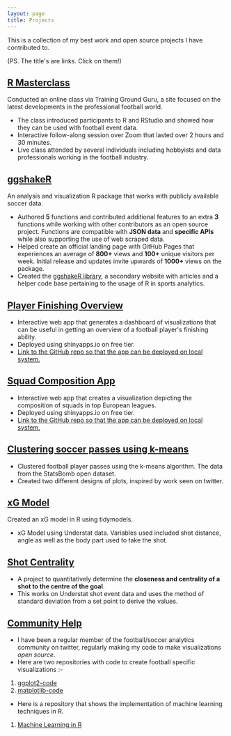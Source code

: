 ```yaml
---
layout: page
title: Projects
---
```


This is a collection of my best work and open source projects I have contributed to. 

(PS. The title's are links. Click on them!)

## [R Masterclass](https://trainingground.guru/articles/new-course-r-masterclass)

Conducted an online class via Training Ground Guru, a site focused on the latest developments in the
professional football world.

- The class introduced participants to R and RStudio and showed how they can be used with football event
data.
- Interactive follow-along session over Zoom that lasted over 2 hours and 30 minutes.
- Live class attended by several individuals including hobbyists and data professionals working in the football
industry.

## [ggshakeR](https://abhiamishra.github.io/ggshakeR/)

An analysis and visualization R package that works with publicly available soccer data.

- Authored **5** functions and contributed additional features to an extra **3** functions while working with other contributors as an open source project. Functions are compatible with **JSON data** and **specific APIs** while also supporting the use of web scraped data.
- Helped create an official landing page with GitHub Pages that experiences an average of **800+** views and **100+** unique visitors per week. Initial release and updates invite upwards of **1000+** views on the package.
- Created the [ggshakeR library](https://ggshaker.github.io/), a secondary website with articles and a helper code base pertaining to the usage of R in sports analytics. 

## [Player Finishing Overview](https://harshkrishna.shinyapps.io/PlayerFinishingOverview/?_ga=2.261886797.1933554447.1646064464-894996437.1645865622)

- Interactive web app that generates a dashboard of visualizations that can be useful in getting an overview of a football player's finishing ability.
- Deployed using shinyapps.io on free tier.
- [Link to the GitHub repo so that the app can be deployed on local system.](https://github.com/harshkrishna17/PlayerFinishingOverviewShiny)

## [Squad Composition App](https://harshkrishna.shinyapps.io/SquadCompositionApp/)

- Interactive web app that creates a visualization depicting the composition of squads in top European leagues.
- Deployed using shinyapps.io on free tier.
- [Link to the GitHub repo so that the app can be deployed on local system.](https://github.com/harshkrishna17/Squad-Composition-App-) 

## [Clustering soccer passes using k-means](https://github.com/harshkrishna17/K-means-Clustering-of-Passes-in-R)

- Clustered football player passes using the k-means algorithm. The data from the StatsBomb open dataset. 
- Created two different designs of plots, inspired by work seen on twitter.

## [xG Model](https://github.com/harshkrishna17/xG-Model-in-R) 

Created an xG model in R using tidymodels.

- xG Model using Understat data. Variables used included shot distance, angle as well as the body part used to take the shot.

## [Shot Centrality](https://github.com/harshkrishna17/Shot-Centrality)

- A project to quantitatively determine the **closeness and centrality of a shot to the centre of the goal**. 
- This works on Understat shot event data and uses the method of standard deviation from a set point to derive the values.

## [Community Help](https://twitter.com/placehoIder2004)

- I have been a regular member of the football/soccer analytics community on twitter, regularly making my code to make visualizations *open source*. 
- Here are two repositories with code to create football specific visualizations :-

1. [ggplot2-code](https://github.com/harshkrishna17/R-Code)
2. [matplotlib-code](https://github.com/harshkrishna17/matplotlib-code)

- Here is a repository that shows the implementation of machine learning techniques in R. 

1. [Machine Learning in R](https://github.com/harshkrishna17/MachineLearning-R)

